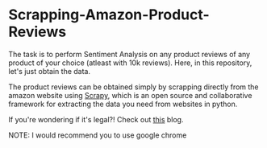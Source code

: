 # Scrapping-Amazon-Product-Reviews

The task is to perform Sentiment Analysis on any product reviews of any product of your choice (atleast with 10k reviews). Here, in this repository, let's just obtain the data.

The product reviews can be obtained simply by scrapping directly from the amazon website using [Scrapy](https://scrapy.org), which is an open source and collaborative framework for extracting the data you need from websites in python.

If you're wondering if it's legal?! Check out [this](https://www.blog.datahut.co/post/is-web-data-scraping-legal) blog.

NOTE: I would recommend you to use google chrome



